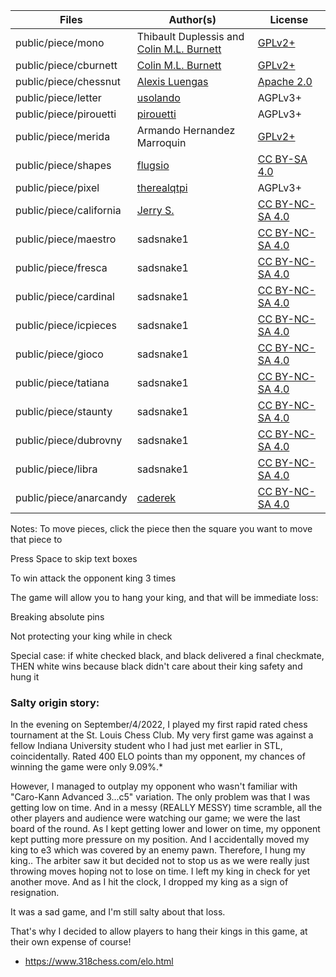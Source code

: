 Files | Author(s) | License
--- | --- | ---
public/piece/mono | Thibault Duplessis and [Colin M.L. Burnett](https://en.wikipedia.org/wiki/User:Cburnett) | [GPLv2+](https://www.gnu.org/licenses/gpl-2.0.txt)
public/piece/cburnett | [Colin M.L. Burnett](https://en.wikipedia.org/wiki/User:Cburnett) | [GPLv2+](https://www.gnu.org/licenses/gpl-2.0.txt)
public/piece/chessnut | [Alexis Luengas](https://github.com/LexLuengas) | [Apache 2.0](https://github.com/LexLuengas/chessnut-pieces/blob/master/LICENSE.txt)
public/piece/letter | [usolando](https://lichess.org/@/usolando) | AGPLv3+
public/piece/pirouetti | [pirouetti](https://lichess.org/@/pirouetti) | AGPLv3+
public/piece/merida | Armando Hernandez Marroquin | [GPLv2+](https://www.gnu.org/licenses/gpl-2.0.txt)
public/piece/shapes | [flugsio](https://github.com/flugsio/chess_shapes) | [CC BY-SA 4.0](https://creativecommons.org/licenses/by-sa/4.0/)
public/piece/pixel | [therealqtpi](https://twitter.com/therealqtpi) | AGPLv3+
public/piece/california | [Jerry S.](https://sites.google.com/view/jerrychess/home) | [CC BY-NC-SA 4.0](https://creativecommons.org/licenses/by-nc-sa/4.0/)
public/piece/maestro | sadsnake1 | [CC BY-NC-SA 4.0](https://creativecommons.org/licenses/by-nc-sa/4.0/)
public/piece/fresca | sadsnake1 | [CC BY-NC-SA 4.0](https://creativecommons.org/licenses/by-nc-sa/4.0/)
public/piece/cardinal | sadsnake1 | [CC BY-NC-SA 4.0](https://creativecommons.org/licenses/by-nc-sa/4.0/)
public/piece/icpieces | sadsnake1 | [CC BY-NC-SA 4.0](https://creativecommons.org/licenses/by-nc-sa/4.0/)
public/piece/gioco | sadsnake1 | [CC BY-NC-SA 4.0](https://creativecommons.org/licenses/by-nc-sa/4.0/)
public/piece/tatiana | sadsnake1 | [CC BY-NC-SA 4.0](https://creativecommons.org/licenses/by-nc-sa/4.0/)
public/piece/staunty | sadsnake1 | [CC BY-NC-SA 4.0](https://creativecommons.org/licenses/by-nc-sa/4.0/)
public/piece/dubrovny | sadsnake1 | [CC BY-NC-SA 4.0](https://creativecommons.org/licenses/by-nc-sa/4.0/)
public/piece/libra | sadsnake1 | [CC BY-NC-SA 4.0](https://creativecommons.org/licenses/by-nc-sa/4.0/)
public/piece/anarcandy | [caderek](https://github.com/caderek) | [CC BY-NC-SA 4.0](https://creativecommons.org/licenses/by-nc-sa/4.0/)


Notes:
To move pieces, click the piece then the square you want to move that piece to

Press Space to skip text boxes

To win attack the opponent king 3 times

The game will allow you to hang your king, and that will be immediate loss:

Breaking absolute pins

Not protecting your king while in check

Special case: if white checked black, and black delivered a final checkmate, THEN white wins because black didn't care about their king safety and hung it



### Salty origin story:
In the evening on September/4/2022, I played my first rapid rated chess tournament at the St. Louis Chess Club. My very first game was against a fellow Indiana University student who I had just met earlier in STL, coincidentally. Rated 400 ELO points than my opponent, my chances of winning the game were only 9.09%.*

However, I managed to outplay my opponent who wasn't familiar with "Caro-Kann Advanced 3...c5" variation. The only problem was that I was getting low on time. And in a messy (REALLY MESSY) time scramble, all the other players and audience were watching our game; we were the last board of the round. As I kept getting lower and lower on time, my opponent kept putting more pressure on my position. And I accidentally moved my king to e3 which was covered by an enemy pawn. Therefore, I hung my king.. The arbiter saw it but decided not to stop us as we were really just throwing moves hoping not to lose on time. I left my king in check for yet another move. And as I hit the clock, I dropped my king as a sign of resignation.

It was a sad game, and I'm still salty about that loss.  

That's why I decided to allow players to hang their kings in this game, at their own expense of course!




* https://www.318chess.com/elo.html



